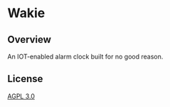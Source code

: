 # Wakie

## Overview

An IOT-enabled alarm clock built for no good reason.

## License

[AGPL 3.0](LICENSE)
